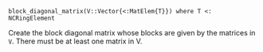 ```
block_diagonal_matrix(V::Vector{<:MatElem{T}}) where T <: NCRingElement
```

Create the block diagonal matrix whose blocks are given by the matrices in `V`. There must be at least one matrix in V.
